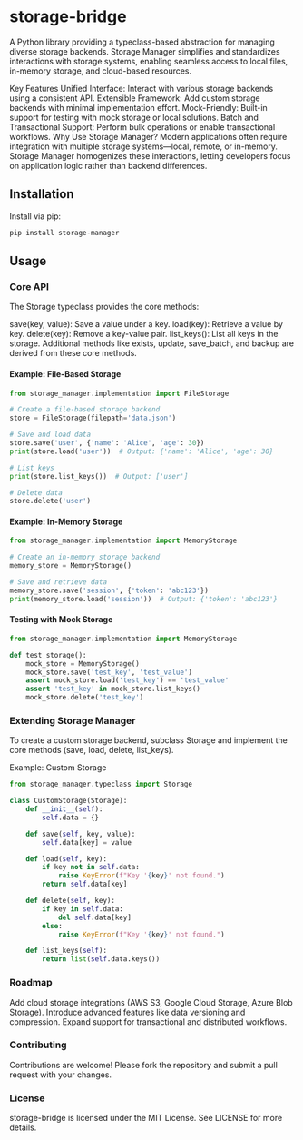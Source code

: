 # storage-bridge
A Python library providing a typeclass-based abstraction for managing diverse storage backends. Storage Manager simplifies and standardizes interactions with storage systems, enabling seamless access to local files, in-memory storage, and cloud-based resources.

Key Features
Unified Interface: Interact with various storage backends using a consistent API.
Extensible Framework: Add custom storage backends with minimal implementation effort.
Mock-Friendly: Built-in support for testing with mock storage or local solutions.
Batch and Transactional Support: Perform bulk operations or enable transactional workflows.
Why Use Storage Manager?
Modern applications often require integration with multiple storage systems—local, remote, or in-memory. Storage Manager homogenizes these interactions, letting developers focus on application logic rather than backend differences.

## Installation
Install via pip:

```bash
pip install storage-manager
```

## Usage
### Core API
The Storage typeclass provides the core methods:

save(key, value): Save a value under a key.
load(key): Retrieve a value by key.
delete(key): Remove a key-value pair.
list_keys(): List all keys in the storage.
Additional methods like exists, update, save_batch, and backup are derived from these core methods.

#### Example: File-Based Storage
```python
from storage_manager.implementation import FileStorage

# Create a file-based storage backend
store = FileStorage(filepath='data.json')

# Save and load data
store.save('user', {'name': 'Alice', 'age': 30})
print(store.load('user'))  # Output: {'name': 'Alice', 'age': 30}

# List keys
print(store.list_keys())  # Output: ['user']

# Delete data
store.delete('user')
```

#### Example: In-Memory Storage
```python
from storage_manager.implementation import MemoryStorage

# Create an in-memory storage backend
memory_store = MemoryStorage()

# Save and retrieve data
memory_store.save('session', {'token': 'abc123'})
print(memory_store.load('session'))  # Output: {'token': 'abc123'}
```

#### Testing with Mock Storage
```python
from storage_manager.implementation import MemoryStorage

def test_storage():
    mock_store = MemoryStorage()
    mock_store.save('test_key', 'test_value')
    assert mock_store.load('test_key') == 'test_value'
    assert 'test_key' in mock_store.list_keys()
    mock_store.delete('test_key')
```

### Extending Storage Manager
To create a custom storage backend, subclass Storage and implement the core methods (save, load, delete, list_keys).

Example: Custom Storage
```python
from storage_manager.typeclass import Storage

class CustomStorage(Storage):
    def __init__(self):
        self.data = {}

    def save(self, key, value):
        self.data[key] = value

    def load(self, key):
        if key not in self.data:
            raise KeyError(f"Key '{key}' not found.")
        return self.data[key]

    def delete(self, key):
        if key in self.data:
            del self.data[key]
        else:
            raise KeyError(f"Key '{key}' not found.")

    def list_keys(self):
        return list(self.data.keys())
```

### Roadmap
Add cloud storage integrations (AWS S3, Google Cloud Storage, Azure Blob Storage).
Introduce advanced features like data versioning and compression.
Expand support for transactional and distributed workflows.

### Contributing
Contributions are welcome! Please fork the repository and submit a pull request with your changes.

### License
storage-bridge is licensed under the MIT License. See LICENSE for more details.
